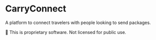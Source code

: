 # CarryConnect
A platform to connect travelers with people looking to send packages.


📌 This is proprietary software. Not licensed for public use.
